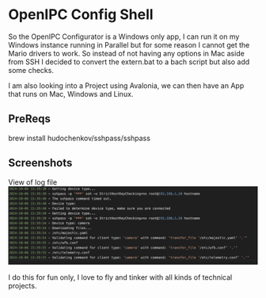 # OpenIPC Config Shell
So the OpenIPC Configurator is a Windows only app, I can run it on my Windows instance running in Parallel but for some reason I cannot get the Mario drivers to work. So instead of not having any options in Mac aside from SSH I decided to convert the extern.bat to a bach script but also add some checks.


I am also looking into a Project using Avalonia, we can then have an App that runs on Mac, Windows and Linux.


## PreReqs


brew install hudochenkov/sshpass/sshpass


## Screenshots

View of log file
![alt text](images/log.png)


I do this for fun only, I love to fly and tinker with all kinds of technical projects. 